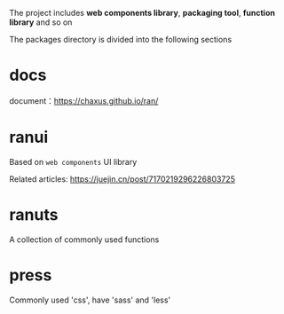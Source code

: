 The project includes **web components library**, **packaging tool**, **function library** and so on

The packages directory is divided into the following sections

# docs

document：https://chaxus.github.io/ran/

# ranui

Based on `web components` UI library

Related articles: https://juejin.cn/post/7170219296226803725

# ranuts

A collection of commonly used functions

# press

Commonly used 'css', have 'sass' and 'less'
